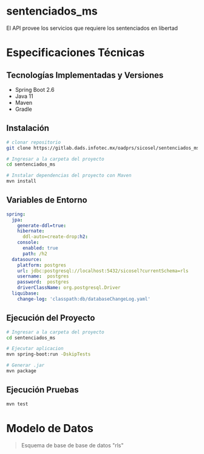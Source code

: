 # sentenciados_ms

El API provee los servicios que requiere los sentenciados en libertad

# Especificaciones Técnicas

## Tecnologías Implementadas y Versiones



- Spring Boot 2.6
- Java 11
- Maven
- Gradle

## Instalación

```bash
# clonar repositorio
git clone https://gitlab.dads.infotec.mx/oadprs/sicosel/sentenciados_ms.git

# Ingresar a la carpeta del proyecto
cd sentenciados_ms

# Instalar dependencias del proyecto con Maven
mvn install

```

## Variables de Entorno

```yml
spring:
  jpa:
    generate-ddl=true:
    hibernate:
      ddl-auto=create-drop:h2:
    console:
      enabled: true
      path: /h2
  datasource:
    platform: postgres
    url: jdbc:postgresql://localhost:5432/sicosel?currentSchema=rls
    username:  postgres
    password:  postgres
    driverClassName: org.postgresql.Driver
  liquibase:
    change-log: 'classpath:db/databaseChangeLog.yaml'
```

## Ejecución del Proyecto

```bash
# Ingresar a la carpeta del proyecto
cd sentenciados_ms

# Ejecutar aplicacion
mvn spring-boot:run -DskipTests

# Generar .jar
mvn package
```

## Ejecución Pruebas

```bash
mvn test
```

# Modelo de Datos

> Esquema de base de base de datos  "rls"
